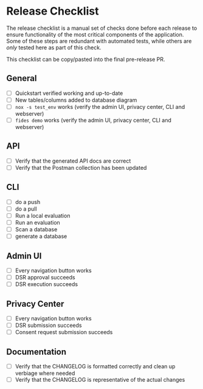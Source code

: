 # Release Checklist

The release checklist is a manual set of checks done before each release to ensure functionality of the most critical components of the application. Some of these steps are redundant with automated tests, while others are _only_ tested here as part of this check.

This checklist can be copy/pasted into the final pre-release PR.

## General

- [ ] Quickstart verified working and up-to-date
- [ ] New tables/columns added to database diagram
- [ ] `nox -s test_env` works (verify the admin UI, privacy center, CLI and webserver)
- [ ] `fides demo` works (verify the admin UI, privacy center, CLI and webserver)

## API

- [ ] Verify that the generated API docs are correct
- [ ] Verify that the Postman collection has been updated

## CLI

- [ ] do a push
- [ ] do a pull
- [ ] Run a local evaluation
- [ ] Run an evaluation
- [ ] Scan a database
- [ ] generate a database

## Admin UI

- [ ] Every navigation button works
- [ ] DSR approval succeeds
- [ ] DSR execution succeeds

## Privacy Center

- [ ] Every navigation button works
- [ ] DSR submission succeeds
- [ ] Consent request submission succeeds

## Documentation

- [ ] Verify that the CHANGELOG is formatted correctly and clean up verbiage where needed
- [ ] Verify that the CHANGELOG is representative of the actual changes
